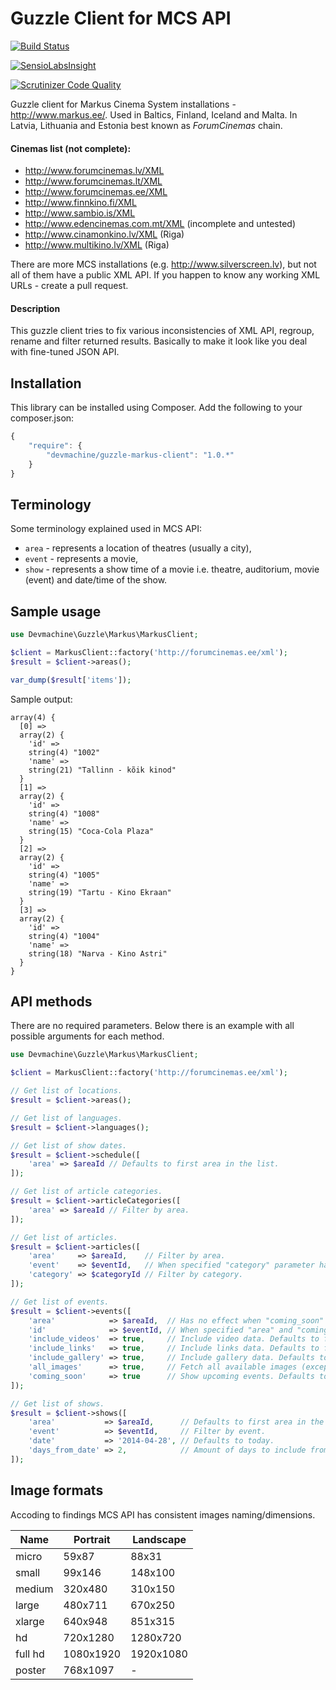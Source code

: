 # Guzzle Client for MCS API

[![Build Status](https://travis-ci.org/dev-machine/guzzle-markus-client.svg?branch=master)](https://travis-ci.org/dev-machine/guzzle-markus-client)

[![SensioLabsInsight](https://insight.sensiolabs.com/projects/f969371b-7be2-4f5c-b3b7-7e36f335dcc1/mini.png)](https://insight.sensiolabs.com/projects/f969371b-7be2-4f5c-b3b7-7e36f335dcc1)

[![Scrutinizer Code Quality](https://scrutinizer-ci.com/g/dev-machine/guzzle-markus-client/badges/quality-score.png?s=4b2753b29c4578f89f58d02555c9f22eba96e739)](https://scrutinizer-ci.com/g/dev-machine/guzzle-markus-client/)

Guzzle client for Markus Cinema System installations - http://www.markus.ee/. Used in Baltics, Finland, Iceland and Malta. In Latvia, Lithuania and Estonia best known as _ForumCinemas_ chain.

#### Cinemas list (not complete):

 - http://www.forumcinemas.lv/XML
 - http://www.forumcinemas.lt/XML
 - http://www.forumcinemas.ee/XML
 - http://www.finnkino.fi/XML
 - http://www.sambio.is/XML
 - http://www.edencinemas.com.mt/XML (incomplete and untested)
 - http://www.cinamonkino.lv/XML (Riga)
 - http://www.multikino.lv/XML (Riga)

There are more MCS installations (e.g. http://www.silverscreen.lv), but not all of them have a public XML API. If you happen to know any working XML URLs - create a pull request.

#### Description

This guzzle client tries to fix various inconsistencies of XML API, regroup, rename and filter returned results. Basically to make it look like you deal with fine-tuned JSON API.

## Installation

This library can be installed using Composer. Add the following to your composer.json:

```javascript
{
    "require": {
        "devmachine/guzzle-markus-client": "1.0.*"
    }
}
```

## Terminology

Some terminology explained used in MCS API:

 - `area` - represents a location of theatres (usually a city),
 - `event` - represents a movie,
 - `show` - represents a show time of a movie i.e. theatre, auditorium, movie (event) and date/time of the show.

## Sample usage

```php
use Devmachine\Guzzle\Markus\MarkusClient;

$client = MarkusClient::factory('http://forumcinemas.ee/xml');
$result = $client->areas();

var_dump($result['items']);
```

Sample output:

```
array(4) {
  [0] =>
  array(2) {
    'id' =>
    string(4) "1002"
    'name' =>
    string(21) "Tallinn - kõik kinod"
  }
  [1] =>
  array(2) {
    'id' =>
    string(4) "1008"
    'name' =>
    string(15) "Coca-Cola Plaza"
  }
  [2] =>
  array(2) {
    'id' =>
    string(4) "1005"
    'name' =>
    string(19) "Tartu - Kino Ekraan"
  }
  [3] =>
  array(2) {
    'id' =>
    string(4) "1004"
    'name' =>
    string(18) "Narva - Kino Astri"
  }
}
```

## API methods

There are no required parameters. Below there is an example with all possible arguments for each method.

```php
use Devmachine\Guzzle\Markus\MarkusClient;

$client = MarkusClient::factory('http://forumcinemas.ee/xml');

// Get list of locations.
$result = $client->areas();

// Get list of languages.
$result = $client->languages();

// Get list of show dates.
$result = $client->schedule([
    'area' => $areaId // Defaults to first area in the list.
]);

// Get list of article categories.
$result = $client->articleCategories([
    'area' => $areaId // Filter by area.
]);

// Get list of articles.
$result = $client->articles([
    'area'     => $areaId,    // Filter by area.
    'event'    => $eventId,   // When specified "category" parameter has no effect.
    'category' => $categoryId // Filter by category.
]);

// Get list of events.
$result = $client->events([
    'area'            => $areaId,  // Has no effect when "coming_soon" parameter is set to true.
    'id'              => $eventId, // When specified "area" and "coming_soon" parameters have no effect.
    'include_videos'  => true,     // Include video data. Defaults to false.
    'include_links'   => true,     // Include links data. Defaults to false.
    'include_gallery' => true,     // Include gallery data. Defaults to false.
    'all_images'      => true,     // Fetch all available images (except gallery). Defaults to false.
    'coming_soon'     => true      // Show upcoming events. Defaults to false.
]);

// Get list of shows.
$result = $client->shows([
    'area'           => $areaId,      // Defaults to first area in the list.
    'event'          => $eventId,     // Filter by event.
    'date'           => '2014-04-28', // Defaults to today.
    'days_from_date' => 2,            // Amount of days to include from date. Defaults to 1.
]);
```

## Image formats

Accoding to findings MCS API has consistent images naming/dimensions.

Name    | Portrait  | Landscape
--------| ----------|----------
micro   | 59x87     | 88x31
small   | 99x146    | 148x100
medium  | 320x480   | 310x150
large   | 480x711   | 670x250
xlarge  | 640x948   | 851x315
hd      | 720x1280  | 1280x720
full hd | 1080x1920 | 1920x1080
poster  | 768x1097  | -
